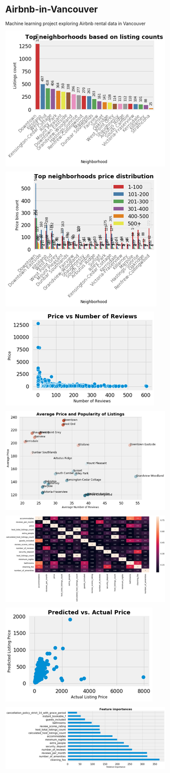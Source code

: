 # Airbnb-in-Vancouver
Machine learning project exploring Airbnb rental data in Vancouver

![](v1.png)

![](v2.png)

![](v3.png)

![](v4.png)

![](v5.png)

![](v6.png)

![](v7.png)
